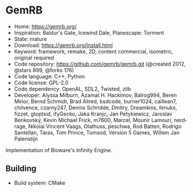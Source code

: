 # GemRB

- Home: https://gemrb.org/
- Inspiration: Baldur's Gate, Icewind Dale, Planescape: Torment
- State: mature
- Download: https://gemrb.org/Install.html
- Keyword: framework, remake, 2D, content commercial, isometric, original required
- Code repository: https://github.com/gemrb/gemrb.git (@created 2012, @stars 899, @forks 176)
- Code language: C++, Python
- Code license: GPL-2.0
- Code dependency: OpenAL, SDL2, Twisted, zlib
- Developer: Alyssa Milburn, Azamat H. Hackimov, Balrog994, Beren Minor, Bernd Schmidt, Brad Allred, bsdcode, burner1024, caillean7, chilvence, czarny247, Dennis Schridde, Dmitry, Dreamkins, fenuks, fizzet, gtoptsid, ifyGecko, Jaka Kranjc, Jan Petykiewicz, Jaroslav Benkovský, Kevin Michael Frick, m7600, Marcel, Mounir Lamouri, nerd-rage, Nikolai Vincent Vaags, Olathuss, peschwa, Rod Batten, Rodrigo Santellan, Taras, Tom Prince, Tomsod, Version 5 Games, Willem Jan Palenstijn

Implementation of Bioware's Infinity Engine.

## Building

- Build system: CMake
